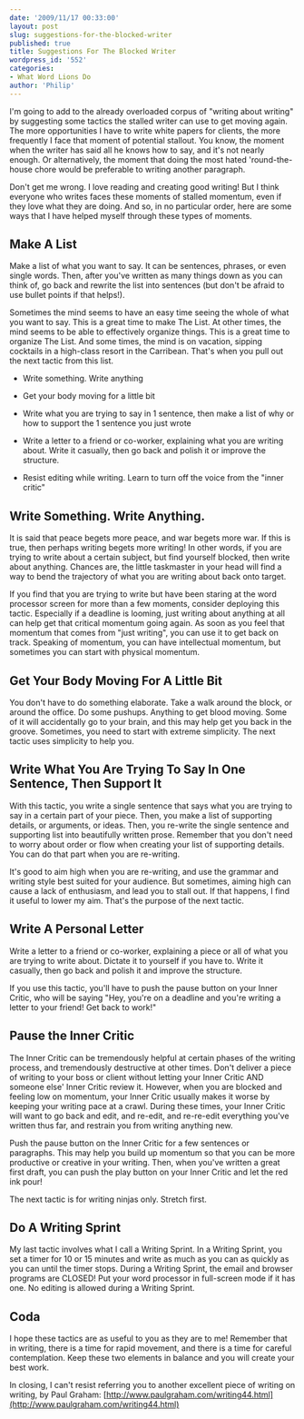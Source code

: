 ```yaml
---
date: '2009/11/17 00:33:00'
layout: post
slug: suggestions-for-the-blocked-writer
published: true
title: Suggestions For The Blocked Writer
wordpress_id: '552'
categories:
- What Word Lions Do
author: 'Philip'
---
```


I'm going to add to the already overloaded corpus of "writing about writing" by suggesting some tactics the stalled writer can use to get moving again. The more opportunities I have to write white papers for clients, the more frequently I face that moment of potential stallout. You know, the moment when the writer has said all he knows how to say, and it's not nearly enough. Or alternatively, the moment that doing the most hated 'round-the-house chore would be preferable to writing another paragraph.

Don't get me wrong. I love reading and creating good writing! But I think everyone who writes faces these moments of stalled momentum, even if they love what they are doing. And so, in no particular order, here are some ways that I have helped myself through these types of moments.


## Make A List


Make a list of what you want to say. It can be sentences, phrases, or even single words. Then, after you've written as many things down as you can think of, go back and rewrite the list into sentences (but don't be afraid to use bullet points if that helps!).

Sometimes the mind seems to have an easy time seeing the whole of what you want to say. This is a great time to make The List. At other times, the mind seems to be able to effectively organize things. This is a great time to organize The List. And some times, the mind is on vacation, sipping cocktails in a high-class resort in the Carribean. That's when you pull out the next tactic from this list.


* Write something. Write anything




* Get your body moving for a little bit




* Write what you are trying to say in 1 sentence, then make a list of why or how to support the 1 sentence you just wrote




* Write a letter to a friend or co-worker, explaining what you are writing about. Write it casually, then go back and polish it or improve the structure.




* Resist editing while writing. Learn to turn off the voice from the "inner critic"




## Write Something. Write Anything.


It is said that peace begets more peace, and war begets more war. If this is true, then perhaps writing begets more writing! In other words, if you are trying to write about a certain subject, but find yourself blocked, then write about anything. Chances are, the little taskmaster in your head will find a way to bend the trajectory of what you are writing about back onto target.

If you find that you are trying to write but have been staring at the word processor screen for more than a few moments, consider deploying this tactic. Especially if a deadline is looming, just writing about anything at all can help get that critical momentum going again. As soon as you feel that momentum that comes from "just writing", you can use it to get back on track. Speaking of momentum, you can have intellectual momentum, but sometimes you can start with physical momentum.


## Get Your Body Moving For A Little Bit


You don't have to do something elaborate. Take a walk around the block, or around the office. Do some pushups. Anything to get blood moving. Some of it will accidentally go to your brain, and this may help get you back in the groove. Sometimes, you need to start with extreme simplicity. The next tactic uses simplicity to help you.


## Write What You Are Trying To Say In One Sentence, Then Support It


With this tactic, you write a single sentence that says what you are trying to say in a certain part of your piece. Then, you make a list of supporting details, or arguments, or ideas. Then, you re-write the single sentence and supporting list into beautifully written prose. Remember that you don't need to worry about order or flow when creating your list of supporting details. You can do that part when you are re-writing.

It's good to aim high when you are re-writing, and use the grammar and writing style best suited for your audience. But sometimes, aiming high can cause a lack of enthusiasm, and lead you to stall out. If that happens, I find it useful to lower my aim. That's the purpose of the next tactic.


## Write A Personal Letter


Write a letter to a friend or co-worker, explaining a piece or all of what you are trying to write about. Dictate it to yourself if you have to. Write it casually, then go back and polish it and improve the structure.

If you use this tactic, you'll have to push the pause button on your Inner Critic, who will be saying "Hey, you're on a deadline and you're writing a letter to your friend! Get back to work!"


## Pause the Inner Critic


The Inner Critic can be tremendously helpful at certain phases of the writing process, and tremendously destructive at other times. Don't deliver a piece of writing to your boss or client without letting your Inner Critic AND someone else' Inner Critic review it. However, when you are blocked and feeling low on momentum, your Inner Critic usually makes it worse by keeping your writing pace at a crawl. During these times, your Inner Critic will want to go back and edit, and re-edit, and re-re-edit everything you've written thus far, and restrain you from writing anything new.

Push the pause button on the Inner Critic for a few sentences or paragraphs. This may help you build up momentum so that you can be more productive or creative in your writing. Then, when you've written a great first draft, you can push the play button on your Inner Critic and let the red ink pour!

The next tactic is for writing ninjas only. Stretch first.


## Do A Writing Sprint


My last tactic involves what I call a Writing Sprint. In a Writing Sprint, you set a timer for 10 or 15 minutes and write as much as you can as quickly as you can until the timer stops. During a Writing Sprint, the email and browser programs are CLOSED! Put your word processor in full-screen mode if it has one. No editing is allowed during a Writing Sprint.


## Coda


I hope these tactics are as useful to you as they are to me! Remember that in writing, there is a time for rapid movement, and there is a time for careful contemplation. Keep these two elements in balance and you will create your best work.

In closing, I can't resist referring you to another excellent piece of writing on writing, by Paul Graham: [http://www.paulgraham.com/writing44.html](http://www.paulgraham.com/writing44.html)
